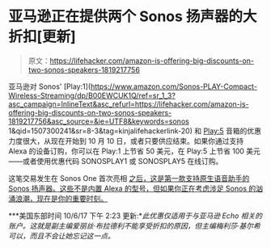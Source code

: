 # 亚马逊正在提供两个 Sonos 扬声器的大折扣[更新]

> 原文：<https://lifehacker.com/amazon-is-offering-big-discounts-on-two-sonos-speakers-1819217756>

亚马逊对 Sonos' [Play:1](https://www.amazon.com/Sonos-PLAY-Compact-Wireless-Streaming/dp/B00EWCUK1Q/ref=sr_1_3?asc_campaign=InlineText&asc_refurl=https://lifehacker.com/amazon-is-offering-big-discounts-on-two-sonos-speakers-1819217756&asc_source=&ie=UTF8&keywords=sonos 1&qid=1507300241&sr=8-3&tag=kinjalifehackerlink-20) 和 [Play:5](https://www.amazon.com/Sonos-PLAY-Ultimate-Wireless-Streaming/dp/B014LFINIA/ref=pd_sbs_23_1?_encoding=UTF8&asc_campaign=InlineText&asc_refurl=https://lifehacker.com/amazon-is-offering-big-discounts-on-two-sonos-speakers-1819217756&asc_source=&psc=1&refRID=Q0AZE0YY2ES7785K5K43&tag=kinjalifehackerlink-20) 音箱的优惠力度很大，从现在开始到 10 月 10 日，或者只要供应结束。如果你通过支持 Alexa 的设备订购，你可以在 Play:1 上节省 50 美元，在 Play:5 上节省 100 美元——或者使用优惠代码 SONOSPLAY1 或 SONOSPLAY5 在线订购。



这笔交易发生在 Sonos One 首次亮相 [之后，这是第一款支持原生语音助手的 Sonos 扬声器。这些不是内置 Alexa 的型号，但如果你正在考虑涉足 Sonos 的汹涌浪潮，现在是你的重要时刻。](https://gizmodo.com/the-sonos-smart-speaker-is-finally-here-1819135148) 

***美国东部时间 10/6/17 下午 2:23 更新:**此优惠仅适用于与亚马逊 Echo 相关的账户。这就是副主编爱丽丝·布拉德利不能享受折扣的原因，但主编梅利莎·基尔希可以，而且不会让她忘记这一点。*